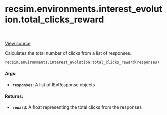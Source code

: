 <div itemscope itemtype="http://developers.google.com/ReferenceObject">
<meta itemprop="name" content="recsim.environments.interest_evolution.total_clicks_reward" />
<meta itemprop="path" content="Stable" />
</div>

# recsim.environments.interest_evolution.total_clicks_reward

<!-- Insert buttons -->

<table class="tfo-notebook-buttons tfo-api" align="left">
</table>

<a target="_blank" href="https://github.com/google-research/recsim/tree/master/recsim/environments/interest_evolution.py">View
source</a>

<!-- Start diff -->
Calculates the total number of clicks from a list of responses.

```python
recsim.environments.interest_evolution.total_clicks_reward(responses)
```

<!-- Placeholder for "Used in" -->

#### Args:

*   <b>`responses`</b>: A list of IEvResponse objects

#### Returns:

*   <b>`reward`</b>: A float representing the total clicks from the responses
